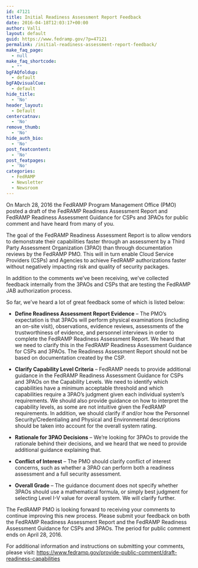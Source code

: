 ```yaml
---
id: 47121
title: Initial Readiness Assessment Report Feedback
date: 2016-04-18T12:03:17+00:00
author: Valli
layout: default
guid: https://www.fedramp.gov/?p=47121
permalink: /initial-readiness-assessment-report-feedback/
make_faq_page:
  - null
make_faq_shortcode:
  - ""
bgFAQfoldup:
  - default
bgFAQvisualCue:
  - default
hide_title:
  - 'No'
header_layout:
  - Default
centercatnav:
  - 'No'
remove_thumb:
  - 'No'
hide_auth_bio:
  - 'No'
post_featcontent:
  - 'No'
post_featpages:
  - 'No'
categories:
  - FedRAMP
  - Newsletter
  - Newsroom
---
```

On March 28, 2016 the FedRAMP Program Management Office (PMO) posted a draft of the FedRAMP Readiness Assessment Report and FedRAMP Readiness Assessment Guidance for CSPs and 3PAOs for public comment and have heard from many of you.

The goal of the FedRAMP Readiness Assessment Report is to allow vendors to demonstrate their capabilities faster through an assessment by a Third Party Assessment Organization (3PAO) than through documentation reviews by the FedRAMP PMO. This will in turn enable Cloud Service Providers (CSPs) and Agencies to achieve FedRAMP authorizations faster without negatively impacting risk and quality of security packages.

In addition to the comments we’ve been receiving, we’ve collected feedback internally from the 3PAOs and CSPs that are testing the FedRAMP JAB authorization process.

So far, we’ve heard a lot of great feedback some of which is listed below:

  * **Define Readiness Assessment Report Evidence** &#8211; The PMO’s expectation is that 3PAOs will perform physical examinations (including an on-site visit), observations, evidence reviews, assessments of the trustworthiness of evidence, and personnel interviews in order to complete the FedRAMP Readiness Assessment Report. We heard that we need to clarify this in the FedRAMP Readiness Assessment Guidance for CSPs and 3PAOs. The Readiness Assessment Report should not be based on documentation created by the CSP.

  * **Clarify Capability Level Criteria** &#8211; FedRAMP needs to provide additional guidance in the FedRAMP Readiness Assessment Guidance for CSPs and 3PAOs on the Capability Levels. We need to identify which capabilities have a minimum acceptable threshold and which capabilities require a 3PAO’s judgment given each individual system’s requirements. We should also provide guidance on how to interpret the capability levels, as some are not intuitive given the FedRAMP requirements. In addition, we should clarify if and/or how the Personnel Security/Credentialing and Physical and Environmental descriptions should be taken into account for the overall system rating.

  * **Rationale for 3PAO Decisions** &#8211; We’re looking for 3PAOs to provide the rationale behind their decisions, and we heard that we need to provide additional guidance explaining that.

  * **Conflict of Interest** &#8211; The PMO should clarify conflict of interest concerns, such as whether a 3PAO can perform both a readiness assessment and a full security assessment.

  * **Overall Grade** &#8211; The guidance document does not specify whether 3PAOs should use a mathematical formula, or simply best judgment for selecting Level I-V value for overall system. We will clarify further.

The FedRAMP PMO is looking forward to receiving your comments to continue improving this new process. Please submit your feedback on both the FedRAMP Readiness Assessment Report and the FedRAMP Readiness Assessment Guidance for CSPs and 3PAOs. The period for public comment ends on April 28, 2016.

For additional information and instructions on submitting your comments, please visit: https://www.fedramp.gov/provide-public-comment/draft-readiness-capabilities